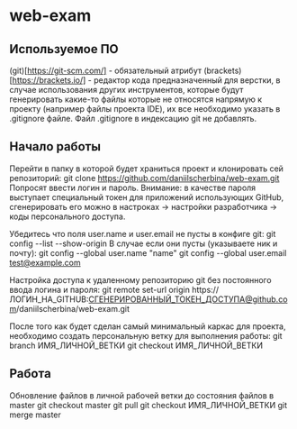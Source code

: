 # web-exam

## Используемое ПО
(git)[https://git-scm.com/] - обязательный атрибут
(brackets)[https://brackets.io/] - редактор кода предназначенный для верстки, в случае использования других инструментов, которые будут генерировать какие-то файлы которые не относятся напрямую к проекту (например файлы проекта IDE), их все необходимо указать в .gitignore файле. Файл .gitignore в индексацию git не добавлять.

## Начало работы
Перейти в папку в которой будет храниться проект и клонировать сей репозиторий:
git clone https://github.com/daniilscherbina/web-exam.git
Попросят ввести логин и пароль. Внимание: в качестве пароля выступает специальный токен для приложений использующих GitHub, сгенерировать его можно в настроках -> настройки разработчика -> коды персонального доступа.

Убедитесь что поля user.name и user.email не пусты в конфиге git:
git config --list --show-origin
В случае если они пусты (указываете ник и почту):
git config --global user.name "name"
git config --global user.email test@example.com

Настройка доступа к удаленному репозиторию git без постоянного ввода логина и пароля:
git remote set-url origin https://ЛОГИН_НА_GITHUB:СГЕНЕРИРОВАННЫЙ_ТОКЕН_ДОСТУПА@github.com/daniilscherbina/web-exam.git

После того как будет сделан самый минимальный каркас для проекта, необходимо создать персональную ветку для выполнения работы:
git branch ИМЯ_ЛИЧНОЙ_ВЕТКИ
git checkout ИМЯ_ЛИЧНОЙ_ВЕТКИ

## Работа
Обновление файлов в личной рабочей ветки до состояния файлов в master
git checkout master
git pull
git checkout ИМЯ_ЛИЧНОЙ_ВЕТКИ
git merge master